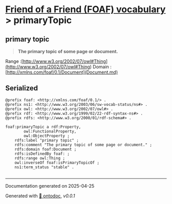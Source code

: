 # [Friend of a Friend (FOAF) vocabulary](../homepage.md) > primaryTopic

## primary topic

> **The primary topic of some page or document.**

Range :[http://www.w3.org/2002/07/owl#Thing](<http://www.w3.org/2002/07/owl#Thing>)
Domain :[http://xmlns.com/foaf/0.1/Document](Document.md)

## Serialized

```ttl
@prefix foaf: <http://xmlns.com/foaf/0.1/> .
@prefix ns1: <http://www.w3.org/2003/06/sw-vocab-status/ns#> .
@prefix owl: <http://www.w3.org/2002/07/owl#> .
@prefix rdf: <http://www.w3.org/1999/02/22-rdf-syntax-ns#> .
@prefix rdfs: <http://www.w3.org/2000/01/rdf-schema#> .

foaf:primaryTopic a rdf:Property,
        owl:FunctionalProperty,
        owl:ObjectProperty ;
    rdfs:label "primary topic" ;
    rdfs:comment "The primary topic of some page or document." ;
    rdfs:domain foaf:Document ;
    rdfs:isDefinedBy foaf: ;
    rdfs:range owl:Thing ;
    owl:inverseOf foaf:isPrimaryTopicOf ;
    ns1:term_status "stable" .


```

---

Documentation generated on 2025-04-25

Generated with [📑 ontodoc](https://github.com/StephaneBranly/ontodoc), *v0.0.1*